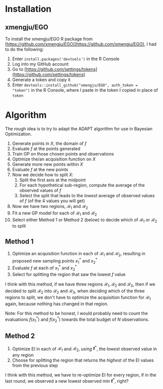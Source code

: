 # Installation

## xmengju/EGO

To install the xmengju/EGO R package from [https://github.com/xmengju/EGO](https://github.com/xmengju/EGO), I had to do the following:

1. Enter `install.packages('devtools')` in the R Console
2. Log into my GitHub account
3. Go to [https://github.com/settings/tokens](https://github.com/settings/tokens)
4. Generate a token and copy it
5. Enter `devtools::install_github("xmengju/EGO", auth_token =  "token")` in the R Console, where I paste in the token I copied in place of `token`

# Algorithm

The rough idea is to try to adapt the ADAPT algorithm for use in Bayesian Optimization.

1. Generate points in $X$, the domain of $f$
2. Evaluate $f$ at the points generated
3. Train GP on those chosen points and observations
4. Optimize the/an acquisition function on $X$
5. Generate more new points within $X$
6. Evaluate $f$ at the new points
7. Now we decide how to split $X$:
    1. Split the first axis at the midpoint
    2. For each hypothetical sub-region, compute the average of the observed values of $f$
    3. Select the split that leads to the *lowest* average of observed values of $f$ (of the 4 values you will get)
8. Now we have two regions, $\mathcal R_1$ and $\mathcal R_2$
9. Fit a new GP model for each of $\mathcal R_1$ and $\mathcal R_2$
9. Select either Method 1 or Method 2 (below) to decide which of $\mathcal R_1$ or $\mathcal R_2$ to split

## Method 1

1. Optimize an acquisition function in each of $\mathcal R_1$ and $\mathcal R_2$, resulting in proposed new sampling points $x_1^*$ and $x_2^*$
2. Evaluate $f$ at each of $x_1^*$ and $x_2^*$
3. Select for splitting the region that saw the lowest $f$ value

I think with this method, if we have three regions $\mathcal R_1, \mathcal R_2$ and $\mathcal R_3$, then if we decided to split $\mathcal R_2$ into $\mathcal R_2$ and $\mathcal R_3$, when deciding which of the three regions to split, we don't have to optimize the acquisition function for $\mathcal R_1$ again, because nothing has changed in that region.

Note: For this method to be honest, I would probably need to count the evaluations $f(x_1^*)$ and $f(x_2^*)$ towards the total budget of $N$ observations.

## Method 2

1. Optimize EI in each of $\mathcal R_1$ and $\mathcal R_2$, *using* $\boldsymbol f^*$, the *lowest* observed value in any region
2. Choose for splitting the region that returns the *highest* of the EI values from the previous step

I think with this method, we have to re-optimize EI for every region, if in the last round, we observed a new lowest observed min $\boldsymbol f^*$, right?